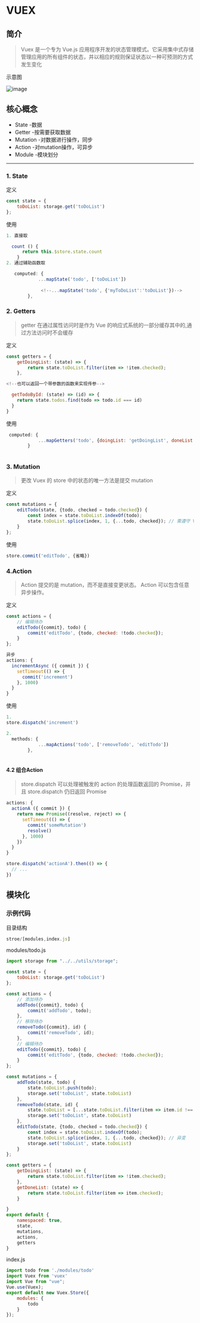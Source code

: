 <!--
 * @Author: xx
 * @Date: 2021-06-22 16:55:27
 * @LastEditors: 青峰
 * @LastEditTime: 2021-06-22 17:03:29
 * @FilePath: /vue-press/docs/vue/vuex.md
-->

# VUEX

## 简介

> Vuex 是一个专为 Vue.js 应用程序开发的状态管理模式。它采用集中式存储管理应用的所有组件的状态，并以相应的规则保证状态以一种可预测的方式发生变化

示意图

![image](https://vuex.vuejs.org/vuex.png)

## 核心概念

- State -数据
- Getter -按需要获取数据
- Mutation -对数据进行操作，同步
- Action -对mutation操作，可异步
- Module -模块划分

---

### 1. State

定义

```js
const state = {
    toDoList: storage.get('toDoList')
};
```

使用

```js
1. 直接取

  count () {
      return this.$store.state.count
    }
2. 通过辅助函数取

   computed: {
            ...mapState('todo', ['toDoList'])
            
             <!--...mapState('todo', {'myToDoList':'toDoList'})-->
        },
```

### 2. Getters

> getter 在通过属性访问时是作为 Vue 的响应式系统的一部分缓存其中的,通过方法访问时不会缓存

定义

```js
const getters = {
    getDoingList: (state) => {
        return state.toDoList.filter(item => !item.checked);
    },

<!--也可以返回一个带参数的函数来实现传参-->

  getTodoById: (state) => (id) => {
    return state.todos.find(todo => todo.id === id)
  }
}

```

使用

```js
 computed: {
            ...mapGetters('todo', {doingList: 'getDoingList', doneList: 'getDoneList'})
        }
        
```

### 3. Mutation

> 更改 Vuex 的 store 中的状态的唯一方法是提交 mutation

定义

```js
const mutations = {
    editTodo(state, {todo, checked = todo.checked}) {
        const index = state.toDoList.indexOf(todo);
        state.toDoList.splice(index, 1, {...todo, checked}); // 需遵守 Vue 的响应规则发生异变才行
    }
};
```

使用

```js
store.commit('editTodo', {省略})
```

### 4.Action

> Action 提交的是 mutation，而不是直接变更状态。
Action 可以包含任意异步操作。

定义

```js
const actions = {
    // 编辑待办
    editTodo({commit}, todo) {
        commit('editTodo', {todo, checked: !todo.checked});
    }
};
```

```js
异步
actions: {
  incrementAsync ({ commit }) {
    setTimeout(() => {
      commit('increment')
    }, 1000)
  }
}
```

使用

```js
1.
store.dispatch('increment')

2.
  methods: {
            ...mapActions('todo', ['removeTodo', 'editTodo'])
        },
        
```

#### 4.2 组合Action

> store.dispatch 可以处理被触发的 action 的处理函数返回的 Promise，并且 store.dispatch 仍旧返回 Promise

```js
actions: {
  actionA ({ commit }) {
    return new Promise((resolve, reject) => {
      setTimeout(() => {
        commit('someMutation')
        resolve()
      }, 1000)
    })
  }
}
```

```js
store.dispatch('actionA').then(() => {
  // ...
})
```

## 模块化

### 示例代码

目录结构

```js
stroe/[modules,index.js]
```

modules/todo.js

```js
import storage from "../../utils/storage";

const state = {
    toDoList: storage.get('toDoList')
};

const actions = {
    // 添加待办
    addTodo({commit}, todo) {
        commit('addTodo', todo);
    },
    // 移除待办
    removeTodo({commit}, id) {
        commit('removeTodo', id);
    },
    // 编辑待办
    editTodo({commit}, todo) {
        commit('editTodo', {todo, checked: !todo.checked});
    }
};

const mutations = {
    addTodo(state, todo) {
        state.toDoList.push(todo);
        storage.set('toDoList', state.toDoList)
    },
    removeTodo(state, id) {
        state.toDoList = [...state.toDoList.filter(item => item.id !== id)];
        storage.set('toDoList', state.toDoList)
    },
    editTodo(state, {todo, checked = todo.checked}) {
        const index = state.toDoList.indexOf(todo);
        state.toDoList.splice(index, 1, {...todo, checked}); // 异变
        storage.set('toDoList', state.toDoList)
    }
};

const getters = {
    getDoingList: (state) => {
        return state.toDoList.filter(item => !item.checked);
    },
    getDoneList: (state) => {
        return state.toDoList.filter(item => item.checked);
    }

}
export default {
    namespaced: true,
    state,
    mutations,
    actions,
    getters
}

```

index.js

```js
import todo from './modules/todo'
import Vuex from 'vuex'
import Vue from "vue";
Vue.use(Vuex);
export default new Vuex.Store({
    modules: {
        todo
    }
});
```
